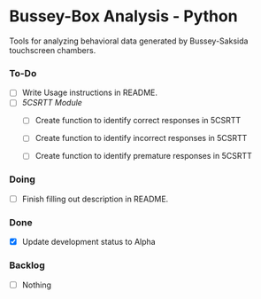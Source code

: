 # Bussey-Box Analysis - Python
Tools for analyzing behavioral data generated by Bussey-Saksida touchscreen chambers. 


### To-Do
- [ ] Write Usage instructions in README. 
- [ ] _5CSRTT Module_
	- [ ] Create function to identify correct responses in 5CSRTT
	- [ ] Create function to identify incorrect responses in 5CSRTT
	- [ ] Create function to identify premature responses in 5CSRTT


### Doing
- [ ] Finish filling out description in README.

### Done
- [X] Update development status to Alpha

### Backlog
- [ ] Nothing

